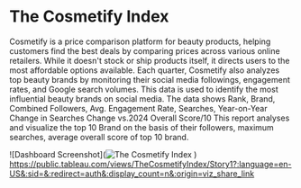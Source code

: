 # The Cosmetify Index
Cosmetify is a price comparison platform for beauty products, helping customers find the best deals by comparing prices across various online retailers. While it doesn't stock or ship products itself, it directs users to the most affordable options available. Each quarter, Cosmetify also analyzes top beauty brands by monitoring their social media followings, engagement rates, and Google search volumes. 
This data is used to identify the most influential beauty brands on social media. The data shows Rank, Brand, Combined Followers, Avg. Engagement Rate, Searches, Year-on-Year Change in Searches	Change vs.2024	Overall Score/10
This report analyses and visualize the top 10 Brand on the basis of their followers, maximum searches, average overall score of top 10 brand.


![Dashboard Screenshot](![The Cosmetify Index](https://github.com/user-attachments/assets/c41dd295-18ee-416a-b33f-7ca3ffc2b2ea)
)
https://public.tableau.com/views/TheCosmetifyIndex/Story1?:language=en-US&:sid=&:redirect=auth&:display_count=n&:origin=viz_share_link
